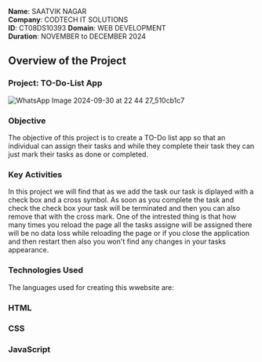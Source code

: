 
**Name**: SAATVIK NAGAR  
**Company**: CODTECH IT SOLUTIONS  
**ID**: CT08DS10393 
**Domain**: WEB DEVELOPMENT  
**Duration**: NOVEMBER to DECEMBER 2024   


## Overview of the Project
### Project: TO-Do-List App
![WhatsApp Image 2024-09-30 at 22 44 27_510cb1c7](https://github.com/user-attachments/assets/087b8380-663f-42f9-8bb0-14cfd421c90f)


### Objective
The objective of this project is to create a TO-Do list app so that an individual can assign their tasks and while they complete their task they can just mark their tasks as done or completed.

### Key Activities
In this project we will find that as we add the task our task is diplayed with a check box and a cross symbol.
As soon as you complete the task and check the check box your task will be terminated and then you can also remove that with the cross mark.
One of the intrested thing is that how many times you reload the page all the tasks assigne will be assigned there will be no data loss while reloading the page or if you close the application and then restart then also you won't find any changes in your tasks appearance.

### Technologies Used
The languages used for creating this wwebsite are:
### HTML 
### CSS 
### JavaScript 

